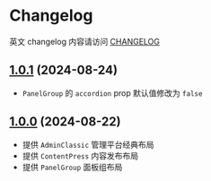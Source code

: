 # Changelog

英文 changelog 内容请访问 [CHANGELOG](CHANGELOG.md)

## [1.0.1](https://github.com/TerryZ/v-layouts/compare/v1.0....v1.0.1) (2024-08-24)

- `PanelGroup` 的 `accordion` prop 默认值修改为 `false`

## [1.0.0](https://github.com/TerryZ/v-layouts) (2024-08-22)

- 提供 `AdminClassic` 管理平台经典布局
- 提供 `ContentPress` 内容发布布局
- 提供 `PanelGroup` 面板组布局
